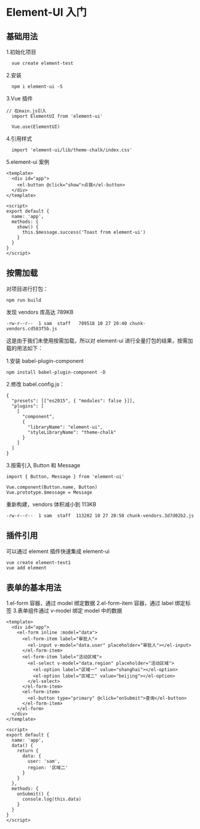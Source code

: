# Element-UI 入门

## 基础用法

1.初始化项目
```
  vue create element-test
```

2.安装
```
  npm i element-ui -S
```

3.Vue 插件
```
// 在main.js引入
  import ElementUI from 'element-ui'

  Vue.use(ElementUI)
```

4.引用样式
```
  import 'element-ui/lib/theme-chalk/index.css'
```

5.element-ui 案例
```
<template>
  <div id="app">
    <el-button @click="show">点我</el-button>
  </div>
</template>

<script>
export default {
  name: 'app',
  methods: {
    show() {
      this.$message.success('Toast from element-ui')
    }
  }
}
</script>
```


## 按需加载

对项目进行打包：
```
npm run build
```

发现 vendors 库高达 789KB
```
-rw-r--r--  1 sam  staff   789518 10 27 20:40 chunk-vendors.cd583f5b.js
```

这是由于我们未使用按需加载，所以对 element-ui 进行全量打包的结果，按需加载的用法如下：


1.安装 babel-plugin-component
```
npm install babel-plugin-component -D
```

2.修改 babel.config.js：
```
{
  "presets": [["es2015", { "modules": false }]],
  "plugins": [
    [
      "component",
      {
        "libraryName": "element-ui",
        "styleLibraryName": "theme-chalk"
      }
    ]
  ]
}
```

3.按需引入 Button 和 Message
```
import { Button, Message } from 'element-ui'

Vue.component(Button.name, Button)
Vue.prototype.$message = Message
```

重新构建，vendors 体积减小到 113KB

```
-rw-r--r--  1 sam  staff  113282 10 27 20:50 chunk-vendors.3d7d02b2.js
```


## 插件引用

可以通过 element 插件快速集成 element-ui
```
vue create element-test1
vue add element
```

## 表单的基本用法

1.el-form 容器，通过 model 绑定数据
2.el-form-item 容器，通过 label 绑定标签
3.表单组件通过 v-model 绑定 model 中的数据

```
<template>
  <div id="app">
    <el-form inline :model="data">
      <el-form-item label="审批人">
        <el-input v-model="data.user" placeholder="审批人"></el-input>
      </el-form-item>
      <el-form-item label="活动区域">
        <el-select v-model="data.region" placeholder="活动区域">
          <el-option label="区域一" value="shanghai"></el-option>
          <el-option label="区域二" value="beijing"></el-option>
        </el-select>
      </el-form-item>
      <el-form-item>
        <el-button type="primary" @click="onSubmit">查询</el-button>
      </el-form-item>
    </el-form>
  </div>
</template>

<script>
export default {
  name: 'app',
  data() {
    return {
      data: {
        user: 'sam',
        region: '区域二'
      }
    }
  },
  methods: {
    onSubmit() {
      console.log(this.data)
    }
  }
}
</script>
```